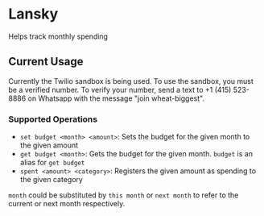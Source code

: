 # Lansky

Helps track monthly spending

## Current Usage

Currently the Twilio sandbox is being used. To use the sandbox, you must be a verified number. To verify your number, send a text to +1 (415) 523-8886 on Whatsapp with the message "join wheat-biggest".

### Supported Operations

- `set budget <month> <amount>`: Sets the budget for the given month to the given amount
- `get budget <month>`: Gets the budget for the given month. `budget` is an alias for `get budget`
- `spent <amount> <category>`: Registers the given amount as spending to the given category

`month` could be substituted by `this month` or `next month` to refer to the current or next month respectively.
